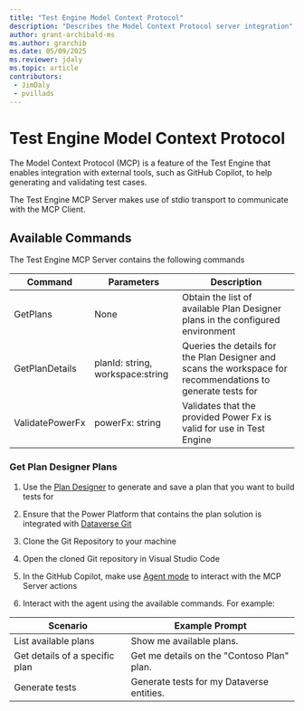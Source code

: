 ```yaml
---
title: "Test Engine Model Context Protocol"
description: "Describes the Model Context Protocol server integration"
author: grant-archibald-ms
ms.author: grarchib
ms.date: 05/09/2025
ms.reviewer: jdaly
ms.topic: article
contributors:
 - JimDaly
 - pvillads
---
```


# Test Engine Model Context Protocol

The Model Context Protocol (MCP) is a feature of the Test Engine that enables integration with external tools, such as GitHub Copilot, to help generating and validating test cases. 

The Test Engine MCP Server makes use of stdio transport to communicate with the MCP Client.

## Available Commands

The Test Engine MCP Server contains the following commands

| Command           | Parameters | Description |
|--------------------|------------|-------------|
| GetPlans           | None       |Obtain the list of available Plan Designer plans in the configured environment |
| GetPlanDetails     | planId: string, workspace:string | Queries the details for the Plan Designer and scans the workspace for recommendations to generate tests for |
| ValidatePowerFx    | powerFx: string | Validates that the provided Power Fx is valid for use in Test Engine

### Get Plan Designer Plans

1. Use the [Plan Designer](/power-apps/maker/plan-designer/plan-designer) to generate and save a plan that you want to build tests for

2. Ensure that the Power Platform that contains the plan solution is integrated with [Dataverse Git](../../alm/git-integration/connecting-to-git)

3. Clone the Git Repository to your machine

4. Open the cloned Git repository in Visual Studio Code

5. In the GitHub Copilot, make use [Agent mode](https://code.visualstudio.com/docs/copilot/chat/chat-agent-mode) to interact with the MCP Server actions

6. Interact with the agent using the available commands. For example:

| Scenario | Example Prompt |
|----------|----------------|
| List available plans |Show me available plans.
| Get details of a specific plan | Get me details on the "Contoso Plan" plan.
| Generate tests | Generate tests for my Dataverse entities.
